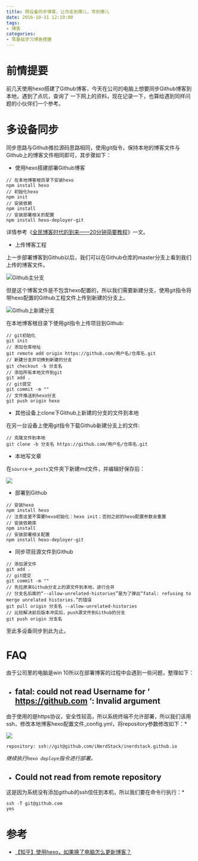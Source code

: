 ```yaml
---
title: 跨设备同步博客，让你走到哪儿，写到哪儿
date: 2016-10-31 12:19:00
tags:
- 博客
categories:
- 零基础学习博客搭建
---
```


# 前情提要

前几天使用hexo搭建了Github博客，今天在公司的电脑上想要同步Github博客到本地，遇到了点坑，查询了 一下网上的资料，现在记录一下，也算给遇到同样问题的小伙伴们一个参考。

# 多设备同步

同步思路与Github推拉源码思路相同，使用git指令，保持本地的博客文件与Github上的博客文件相同即可，其步骤如下：

* 使用hexo搭建部署Github博客

```
// 在本地博客根目录下安装hexo
npm install hexo
// 初始化hexo
npm init
// 安装依赖
npm install
// 安装部署相关的配置
npm install hexo-deployer-git
```
详情参考《[全民博客时代的到来——20分钟简要教程](https://wjnovember.github.io/blog_basic/)》一文。

* 上传博客工程

上一步部署博客到Github以后，我们可以在Github仓库的master分支上看到我们上传的博客文件。

![Github主分支](http://upload-images.jianshu.io/upload_images/291600-9c5faf3a622cf574.png?imageMogr2/auto-orient/strip%7CimageView2/2/w/1240)

但是这个博客文件是不包含hexo配置的，所以我们需要新建分支，使用git指令将带hexo配置的Github工程文件上传到新建的分支上。

![Github上新建分支](http://upload-images.jianshu.io/upload_images/291600-fd8d2be4578c9aa4.png?imageMogr2/auto-orient/strip%7CimageView2/2/w/1240)

在本地博客根目录下使用git指令上传项目到Github:

```
// git初始化
git init
// 添加仓库地址
git remote add origin https://github.com/用户名/仓库名.git
// 新建分支并切换到新建的分支
git checkout -b 分支名
// 添加所有本地文件到git
git add .
// git提交
git commit -m ""
// 文件推送到hexo分支
git push origin hexo
```

* 其他设备上clone下Github上新建的分支的文件到本地

在另一台设备上使用git指令下载Github新建分支上的文件:

```
// 克隆文件到本地
git clone -b 分支名 https://github.com/用户名/仓库名.git
```

* 本地写文章

在`source`->`_posts`文件夹下新建md文件，并编辑好保存后：

![](http://upload-images.jianshu.io/upload_images/291600-bf036e2d0acc5a82.png?imageMogr2/auto-orient/strip%7CimageView2/2/w/1240)

* 部署到Github

```
// 安装hexo
npm install hexo
// 注意这里不需要hexo初始化：hexo init；否则之前的hexo配置参数会重置
// 安装依赖库
npm install
// 安装部署相关配置
npm install hexo-deployer-git
```

* 同步项目源文件到Github

```
// 添加源文件
git add .
// git提交
git commit -m ""
// 先拉原来Github分支上的源文件到本地，进行合并
// 分支名后面的“--allow-unrelated-histories”是为了弹出“fatal: refusing to merge unrelated histories.”的错误
git pull origin 分支名 --allow-unrelated-histories
// 比较解决前后版本冲突后，push源文件到Github的分支
git push origin 分支名
```

至此多设备同步到此为止。

# FAQ

由于公司里的电脑是win 10所以在部署博客的过程中会遇到一些问题，整理如下：

* ## fatal: could not read Username for ‘ https://github.com ‘: Invalid argument
由于使用的是https协议，安全性较高，所以系统终端不允许部署，所以我们该用 ssh，修改本地博客hexo配置文件_config.yml，将repository参数修改如下：*

![](http://upload-images.jianshu.io/upload_images/291600-d237476f9941b30c.png?imageMogr2/auto-orient/strip%7CimageView2/2/w/1240)

```
repository: ssh://git@github.com/iNerdStack/inerdstack.github.io
```
*继续执行`hexo deploye`指令进行部署。*

* ## Could not read from remote repository
这是因为系统没有添加github的ssh信任到本机，所以我们要在命令行执行：*
```
ssh -T git@github.com
yes
```

# 参考

* [【知乎】使用hexo，如果换了电脑怎么更新博客？](https://www.zhihu.com/question/21193762)